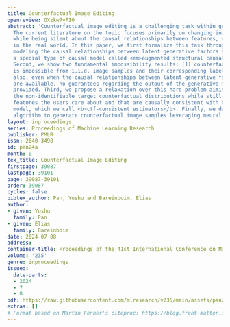 ```yaml
---
title: Counterfactual Image Editing
openreview: OXzkw7vFIO
abstract: 'Counterfactual image editing is a challenging task within generative AI.
  The current literature on the topic focuses primarily on changing individual features
  while being silent about the causal relationships between features, which are present
  in the real world. In this paper, we first formalize this task through causal language,
  modeling the causal relationships between latent generative factors and images through
  a special type of causal model called <em>augmented structural causal models (ASCMs)</em>.
  Second, we show two fundamental impossibility results: (1) counterfactual editing
  is impossible from i.i.d. image samples and their corresponding labels alone; (2)
  also, even when the causal relationships between latent generative factors and images
  are available, no guarantees regarding the output of the generative model can be
  provided. Third, we propose a relaxation over this hard problem aiming to approximate
  the non-identifiable target counterfactual distributions while still preserving
  features the users care about and that are causally consistent with the true generative
  model, which we call <b>ctf-consistent estimators</b>. Finally, we develop an efficient
  algorithm to generate counterfactual image samples leveraging neural causal models.'
layout: inproceedings
series: Proceedings of Machine Learning Research
publisher: PMLR
issn: 2640-3498
id: pan24a
month: 0
tex_title: Counterfactual Image Editing
firstpage: 39087
lastpage: 39101
page: 39087-39101
order: 39087
cycles: false
bibtex_author: Pan, Yushu and Bareinboim, Elias
author:
- given: Yushu
  family: Pan
- given: Elias
  family: Bareinboim
date: 2024-07-08
address:
container-title: Proceedings of the 41st International Conference on Machine Learning
volume: '235'
genre: inproceedings
issued:
  date-parts:
  - 2024
  - 7
  - 8
pdf: https://raw.githubusercontent.com/mlresearch/v235/main/assets/pan24a/pan24a.pdf
extras: []
# Format based on Martin Fenner's citeproc: https://blog.front-matter.io/posts/citeproc-yaml-for-bibliographies/
---
```

